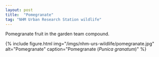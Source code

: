 ```yaml
---
layout: post
title:  "Pomegranate"
tag: "NHM Urban Research Station wildlife"
---
```


Pomegranate fruit in the garden team compound.

{% include figure.html img="/imgs/nhm-urs-wildlife/pomegranate.jpg" 
    alt="Pomegranate" 
    caption="Pomegranate (_Punica granatum_)" %}
